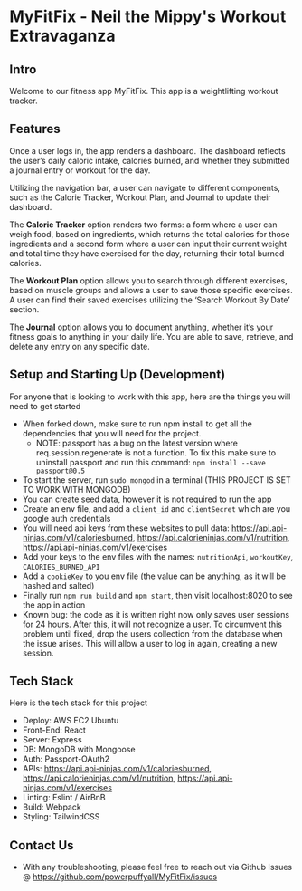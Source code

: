# MyFitFix - Neil the Mippy's Workout Extravaganza

## Intro
Welcome to our fitness app MyFitFix. This app is a weightlifting workout tracker.

## Features
Once a user logs in, the app renders a dashboard. The dashboard reflects the user’s daily caloric intake, calories burned, and whether they submitted a journal entry or workout for the day.

Utilizing the navigation bar, a user can navigate to different components, such as the Calorie Tracker, Workout Plan, and Journal to update their dashboard.

The **Calorie Tracker** option renders two forms: a form where a user can weigh food, based on ingredients, which returns the total calories for those ingredients and a second form where a user can input their current weight and total time they have exercised for the day, returning their total burned calories.

The **Workout Plan** option allows you to search through different exercises, based on muscle groups and allows a user to save those specific exercises. A user can find their saved exercises utilizing the ‘Search Workout By Date’ section.

The **Journal** option allows you to document anything, whether it’s your fitness goals to anything in your daily life. You are able to save, retrieve, and delete any entry on any specific date.

## Setup and Starting Up (Development)
For anyone that is looking to work with this app, here are the things you will need to get started
- When forked down, make sure to run npm install to get all the dependencies that you will need for the project.
  - NOTE: passport has a bug on the latest version where req.session.regenerate is not a function. To fix this make sure to uninstall passport and run this command: `npm install --save passport@0.5`
- To start the server, run `sudo mongod` in a terminal (THIS PROJECT IS SET TO WORK WITH MONGODB)
- You can create seed data, however it is not required to run the app
- Create an env file, and add a `client_id` and `clientSecret` which are you google auth credentials
- You will need api keys from these websites to pull data: https://api.api-ninjas.com/v1/caloriesburned, https://api.calorieninjas.com/v1/nutrition, https://api.api-ninjas.com/v1/exercises
- Add your keys to the env files with the names: `nutritionApi`, `workoutKey`, `CALORIES_BURNED_API`
- Add a `cookieKey` to you env file (the value can be anything, as it will be hashed and salted)
- Finally run `npm run build` and `npm start`, then visit localhost:8020 to see the app in action
- Known bug: the code as it is written right now only saves user sessions for 24 hours. After this, it will not recognize a user. To circumvent this problem      until fixed, drop the users collection from the database when the issue arises. This will allow a user to log in again, creating a new session.

## Tech Stack
Here is the tech stack for this project
- Deploy: AWS EC2 Ubuntu
- Front-End: React
- Server: Express
- DB: MongoDB with Mongoose
- Auth: Passport-OAuth2
- APIs: https://api.api-ninjas.com/v1/caloriesburned, https://api.calorieninjas.com/v1/nutrition, https://api.api-ninjas.com/v1/exercises
- Linting: Eslint / AirBnB
- Build: Webpack
- Styling: TailwindCSS

## Contact Us
- With any troubleshooting, please feel free to reach out via Github Issues @ https://github.com/powerpuffyall/MyFitFix/issues
